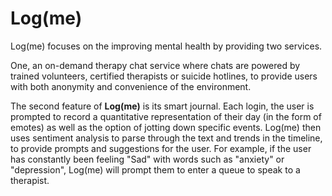 # Log(me) 

Log(me) focuses on the improving mental health by providing two services.

One, an on-demand therapy chat service where chats are powered by trained volunteers, certified therapists or suicide hotlines, to provide users with both anonymity and convenience of the environment.

The second feature of **Log(me)** is its smart journal. Each login, the user is prompted to record a quantitative representation of their day (in the form of emotes) as well as the option of jotting down specific events. Log(me) then uses sentiment analysis to parse through the text and trends in the timeline, to provide prompts and suggestions for the user. For example, if the user has constantly been feeling "Sad" with words such as "anxiety" or "depression", Log(me) will prompt them to enter a queue to speak to a therapist. 

